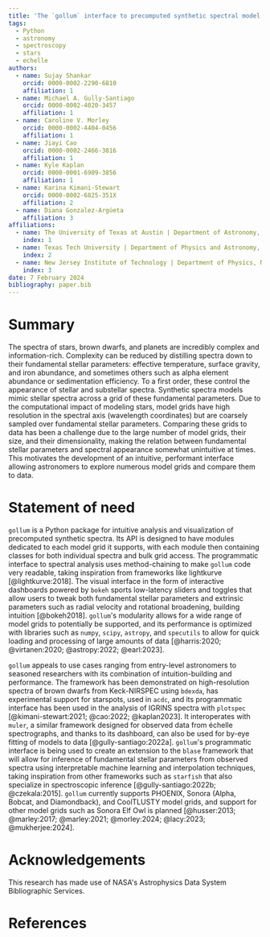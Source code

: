 ```yaml
---
title: 'The `gollum` interface to precomputed synthetic spectral model grids'
tags:
  - Python
  - astronomy
  - spectroscopy
  - stars
  - echelle
authors:
  - name: Sujay Shankar
    orcid: 0000-0002-2290-6810
    affiliation: 1
  - name: Michael A. Gully-Santiago
    orcid: 0000-0002-4020-3457
    affiliation: 1
  - name: Caroline V. Morley
    orcid: 0000-0002-4404-0456
    affiliation: 1
  - name: Jiayi Cao
    orcid: 0000-0002-2466-3816
    affiliation: 1
  - name: Kyle Kaplan
    orcid: 0000-0001-6909-3856
    affiliation: 1
  - name: Karina Kimani-Stewart
    orcid: 0000-0002-6825-351X
    affiliation: 2
  - name: Diana Gonzalez-Argúeta
    affiliation: 3
affiliations:
  - name: The University of Texas at Austin | Department of Astronomy, Austin, TX, USA
    index: 1
  - name: Texas Tech University | Department of Physics and Astronomy, Lubbock, TX, USA
    index: 2
  - name: New Jersey Institute of Technology | Department of Physics, Newark, NJ, USA
    index: 3
date: 7 February 2024
bibliography: paper.bib
---
```


# Summary

The spectra of stars, brown dwarfs, and planets are incredibly complex and information-rich. Complexity can be reduced by distilling spectra down to their fundamental stellar parameters: effective temperature, surface gravity, and iron abundance, and sometimes others such as alpha element abundance or sedimentation efficiency. To a first order, these control the appearance of stellar and substellar spectra. Synthetic spectra models mimic stellar spectra across a grid of these fundamental parameters. Due to the computational impact of modeling stars, model grids have high resolution in the spectral axis (wavelength coordinates) but are coarsely sampled over fundamental stellar parameters. Comparing these grids to data has been a challenge due to the large number of model grids, their size, and their dimensionality, making the relation between fundamental stellar parameters and spectral appearance somewhat unintuitive at times. This motivates the development of an intuitive, performant interface allowing astronomers to explore numerous model grids and compare them to data.

# Statement of need

`gollum` is a Python package for intuitive analysis and visualization of precomputed synthetic spectra. Its API is designed to have modules dedicated to each model grid it supports, with each module then containing classes for both individual spectra and bulk grid access. The programmatic interface to spectral analysis uses method-chaining to make `gollum` code very readable, taking inspiration from frameworks like lightkurve [@lightkurve:2018]. The visual interface in the form of interactive dashboards powered by `bokeh` sports low-latency sliders and toggles that allow users to tweak both fundamental stellar parameters and extrinsic parameters such as radial velocity and rotational broadening, building intuition [@bokeh2018]. `gollum`'s modularity allows for a wide range of model grids to potentially be supported, and its performance is optimized with libraries such as `numpy`, `scipy`, `astropy`, and `specutils` to allow for quick loading and processing of large amounts of data [@harris:2020; @virtanen:2020; @astropy:2022; @earl:2023].

`gollum` appeals to use cases ranging from entry-level astronomers to seasoned researchers with its combination of intuition-building and performance. The framework has been demonstrated on high-resolution spectra of brown dwarfs from Keck-NIRSPEC using `bdexda`, has experimental support for starspots, used in `acdc`, and its programmatic interface has been used in the analysis of IGRINS spectra with `plotspec` [@kimani-stewart:2021; @cao:2022; @kaplan2023]. It interoperates with `muler`, a similar framework designed for observed data from échelle spectrographs, and thanks to its dashboard, can also be used for by-eye fitting of models to data [@gully-santiago:2022a]. `gollum`'s programmatic interface is being used to create an extension to the `blase` framework that will allow for inference of fundamental stellar parameters from observed spectra using interpretable machine learning and interpolation techniques, taking inspiration from other frameworks such as `starfish` that also specialize in spectroscopic inference [@gully-santiago:2022b; @czekala:2015]. `gollum` currently supports PHOENIX, Sonora (Alpha, Bobcat, and Diamondback), and CoolTLUSTY model grids, and support for other model grids such as Sonora Elf Owl is planned [@husser:2013; @marley:2017; @marley:2021; @morley:2024; @lacy:2023; @mukherjee:2024].

# Acknowledgements

This research has made use of NASA's Astrophysics Data System Bibliographic Services.  

# References
